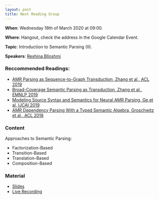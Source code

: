 ```yaml
---
layout: post
title: Next Reading Group
---
```


**When**:  Wednesday 18th of March 2020 at 09:00.

**Where**: Hangout, check the address in the Google Calendar Event.

**Topic**: Introduction to Semantic Parsing (II).

**Speakers**: [Rexhina Blloshmi](https://twitter.com/rexhina_b)

### Reccommended Readings:
- [AMR Parsing as Sequence-to-Graph Transduction, Zhang et al., ACL 2019](https://www.aclweb.org/anthology/P19-1009/)
- [Broad-Coverage Semantic Parsing as Transduction, Zhang et al., EMNLP 2019](https://www.aclweb.org/anthology/D19-1392/)
- [Modeling Source Syntax and Semantics for Neural AMR Parsing, Ge et al, IJCAI 2019](https://www.ijcai.org/Proceedings/2019/0691.pdf)
- [AMR Dependency Parsing With a Typed Semantic Algebra, Groschwitz et al., ACL 2018](https://www.aclweb.org/anthology/P18-1170/)

### Content
Approaches to Semantic Parsing:
- Factorization-Based
- Transition-Based
- Translation-Based
- Composition-Based

### Material
- [Slides](https://sapienzanlp.github.io/reading-group/material/2020-03-18-semantic-parsing-2/Semantic_Parsing_OVERVIEW_Rexhina_Blloshmi.pdf)
- [Live Recording](https://drive.google.com/file/d/1lHxw11QeeZtZmRLNPwRc1yatD_Cy2Xam/view?usp=sharing)
